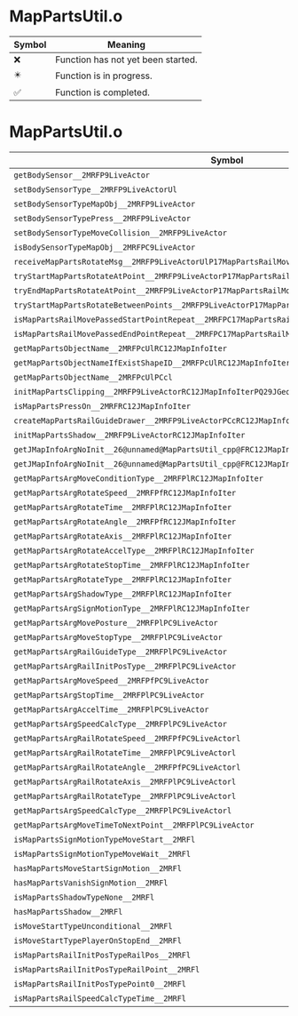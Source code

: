 # MapPartsUtil.o
| Symbol | Meaning 
| ------------- | ------------- 
| :x: | Function has not yet been started. 
| :eight_pointed_black_star: | Function is in progress. 
| :white_check_mark: | Function is completed. 


# MapPartsUtil.o
| Symbol | Decompiled? |
| ------------- | ------------- |
| `getBodySensor__2MRFP9LiveActor` | :x: |
| `setBodySensorType__2MRFP9LiveActorUl` | :x: |
| `setBodySensorTypeMapObj__2MRFP9LiveActor` | :x: |
| `setBodySensorTypePress__2MRFP9LiveActor` | :x: |
| `setBodySensorTypeMoveCollision__2MRFP9LiveActor` | :x: |
| `isBodySensorTypeMapObj__2MRFPC9LiveActor` | :x: |
| `receiveMapPartsRotateMsg__2MRFP9LiveActorUlP17MapPartsRailMoverP19MapPartsRailRotator` | :x: |
| `tryStartMapPartsRotateAtPoint__2MRFP9LiveActorP17MapPartsRailMoverP19MapPartsRailRotator` | :x: |
| `tryEndMapPartsRotateAtPoint__2MRFP9LiveActorP17MapPartsRailMoverP19MapPartsRailRotator` | :x: |
| `tryStartMapPartsRotateBetweenPoints__2MRFP9LiveActorP17MapPartsRailMoverP19MapPartsRailRotator` | :x: |
| `isMapPartsRailMovePassedStartPointRepeat__2MRFPC17MapPartsRailMover` | :x: |
| `isMapPartsRailMovePassedEndPointRepeat__2MRFPC17MapPartsRailMover` | :x: |
| `getMapPartsObjectName__2MRFPcUlRC12JMapInfoIter` | :x: |
| `getMapPartsObjectNameIfExistShapeID__2MRFPcUlRC12JMapInfoIter` | :x: |
| `getMapPartsObjectName__2MRFPcUlPCcl` | :x: |
| `initMapPartsClipping__2MRFP9LiveActorRC12JMapInfoIterPQ29JGeometry8TVec3&lt;f&gt;b` | :x: |
| `isMapPartsPressOn__2MRFRC12JMapInfoIter` | :x: |
| `createMapPartsRailGuideDrawer__2MRFP9LiveActorPCcRC12JMapInfoIter` | :x: |
| `initMapPartsShadow__2MRFP9LiveActorRC12JMapInfoIter` | :x: |
| `getJMapInfoArgNoInit__26@unnamed@MapPartsUtil_cpp@FRC12JMapInfoIterPCcPl` | :x: |
| `getJMapInfoArgNoInit__26@unnamed@MapPartsUtil_cpp@FRC12JMapInfoIterPCcPf` | :x: |
| `getMapPartsArgMoveConditionType__2MRFPlRC12JMapInfoIter` | :x: |
| `getMapPartsArgRotateSpeed__2MRFPfRC12JMapInfoIter` | :x: |
| `getMapPartsArgRotateTime__2MRFPlRC12JMapInfoIter` | :x: |
| `getMapPartsArgRotateAngle__2MRFPfRC12JMapInfoIter` | :x: |
| `getMapPartsArgRotateAxis__2MRFPlRC12JMapInfoIter` | :x: |
| `getMapPartsArgRotateAccelType__2MRFPlRC12JMapInfoIter` | :x: |
| `getMapPartsArgRotateStopTime__2MRFPlRC12JMapInfoIter` | :x: |
| `getMapPartsArgRotateType__2MRFPlRC12JMapInfoIter` | :x: |
| `getMapPartsArgShadowType__2MRFPlRC12JMapInfoIter` | :x: |
| `getMapPartsArgSignMotionType__2MRFPlRC12JMapInfoIter` | :x: |
| `getMapPartsArgMovePosture__2MRFPlPC9LiveActor` | :x: |
| `getMapPartsArgMoveStopType__2MRFPlPC9LiveActor` | :x: |
| `getMapPartsArgRailGuideType__2MRFPlPC9LiveActor` | :x: |
| `getMapPartsArgRailInitPosType__2MRFPlPC9LiveActor` | :x: |
| `getMapPartsArgMoveSpeed__2MRFPfPC9LiveActor` | :x: |
| `getMapPartsArgStopTime__2MRFPlPC9LiveActor` | :x: |
| `getMapPartsArgAccelTime__2MRFPlPC9LiveActor` | :x: |
| `getMapPartsArgSpeedCalcType__2MRFPlPC9LiveActor` | :x: |
| `getMapPartsArgRailRotateSpeed__2MRFPfPC9LiveActorl` | :x: |
| `getMapPartsArgRailRotateTime__2MRFPlPC9LiveActorl` | :x: |
| `getMapPartsArgRailRotateAngle__2MRFPfPC9LiveActorl` | :x: |
| `getMapPartsArgRailRotateAxis__2MRFPlPC9LiveActorl` | :x: |
| `getMapPartsArgRailRotateType__2MRFPlPC9LiveActorl` | :x: |
| `getMapPartsArgSpeedCalcType__2MRFPlPC9LiveActorl` | :x: |
| `getMapPartsArgMoveTimeToNextPoint__2MRFPlPC9LiveActor` | :x: |
| `isMapPartsSignMotionTypeMoveStart__2MRFl` | :x: |
| `isMapPartsSignMotionTypeMoveWait__2MRFl` | :x: |
| `hasMapPartsMoveStartSignMotion__2MRFl` | :x: |
| `hasMapPartsVanishSignMotion__2MRFl` | :x: |
| `isMapPartsShadowTypeNone__2MRFl` | :x: |
| `hasMapPartsShadow__2MRFl` | :x: |
| `isMoveStartTypeUnconditional__2MRFl` | :x: |
| `isMoveStartTypePlayerOnStopEnd__2MRFl` | :x: |
| `isMapPartsRailInitPosTypeRailPos__2MRFl` | :x: |
| `isMapPartsRailInitPosTypeRailPoint__2MRFl` | :x: |
| `isMapPartsRailInitPosTypePoint0__2MRFl` | :x: |
| `isMapPartsRailSpeedCalcTypeTime__2MRFl` | :x: |
